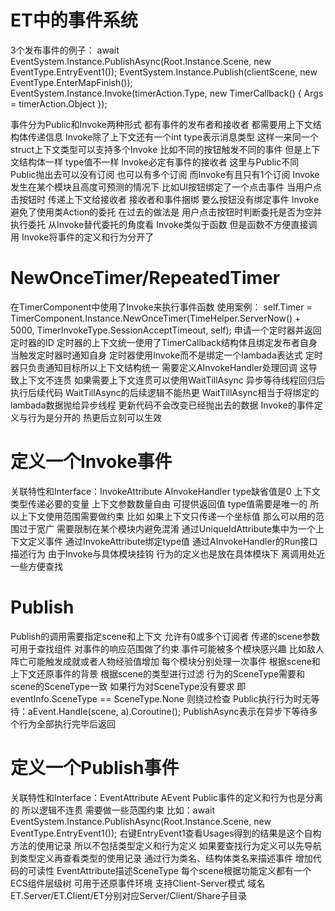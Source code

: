 # ET中的事件系统
3个发布事件的例子：
await EventSystem.Instance.PublishAsync(Root.Instance.Scene, new EventType.EntryEvent1());
EventSystem.Instance.Publish(clientScene, new EventType.EnterMapFinish());
EventSystem.Instance.Invoke(timerAction.Type, new TimerCallback() { Args = timerAction.Object });

事件分为Public和Invoke两种形式 都有事件的发布者和接收者 都需要用上下文结构体传递信息
Invoke除了上下文还有一个int type表示消息类型 这样一来同一个struct上下文类型可以支持多个Invoke
    比如不同的按钮触发不同的事件 但是上下文结构体一样 type值不一样
Invoke必定有事件的接收者 这里与Public不同
    Public抛出去可以没有订阅 也可以有多个订阅 而Invoke有且只有1个订阅
    Invoke发生在某个模块且高度可预测的情况下 比如UI按钮绑定了一个点击事件
        当用户点击按钮时 传递上下文给接收者 接收者和事件捆绑 要么按钮没有绑定事件
        Invoke避免了使用类Action的委托 在过去的做法是 用户点击按钮时判断委托是否为空并执行委托
        从Invoke替代委托的角度看 Invoke类似于函数 但是函数不方便直接调用 Invoke将事件的定义和行为分开了

# NewOnceTimer/RepeatedTimer
在TimerComponent中使用了Invoke来执行事件函数 使用案例：
self.Timer = TimerComponent.Instance.NewOnceTimer(TimeHelper.ServerNow() + 5000, TimerInvokeType.SessionAcceptTimeout, self);
申请一个定时器并返回定时器的ID 定时器的上下文统一使用了TimerCallback结构体且绑定发布者自身 当触发定时器时通知自身
定时器使用Invoke而不是绑定一个lambada表达式 定时器只负责通知目标所以上下文结构统一
    需要定义AInvokeHandler处理回调 这导致上下文不连贯
    如果需要上下文连贯可以使用WaitTillAsync 异步等待线程回归后执行后续代码
        WaitTillAsync的后续逻辑不能热更 WaitTillAsync相当于将绑定的lambada数据抛给异步线程 更新代码不会改变已经抛出去的数据
        Invoke的事件定义与行为是分开的 热更后立刻可以生效

# 定义一个Invoke事件
关联特性和Interface：InvokeAttribute AInvokeHandler
type缺省值是0 上下文类型传递必要的变量 上下文参数数量自由 可提供返回值
    type值需要是唯一的 所以上下文使用范围需要做约束
        比如 如果上下文只传递一个坐标值 那么可以用的范围过于宽广 需要限制在某个模块内避免混淆
        通过UniqueIdAttribute集中为一个上下文定义事件
    通过InvokeAttribute绑定type值 通过AInvokeHandler的Run接口描述行为
由于Invoke与具体模块挂钩 行为的定义也是放在具体模块下 离调用处近一些方便查找

# Publish
Publish的调用需要指定scene和上下文 允许有0或多个订阅者
    传递的scene参数可用于查找组件 对事件的响应范围做了约束
    事件可能被多个模块感兴趣 比如敌人阵亡可能触发成就或者人物经验值增加
        每个模块分别处理一次事件 根据scene和上下文还原事件的背景
根据scene的类型进行过滤 行为的SceneType需要和scene的SceneType一致
    如果行为对SceneType没有要求 即eventInfo.SceneType == SceneType.None 则绕过检查
Public执行行为时无等待：aEvent.Handle(scene, a).Coroutine();
PublishAsync表示在异步下等待多个行为全部执行完毕后返回

# 定义一个Publish事件
关联特性和Interface：EventAttribute AEvent
Public事件的定义和行为也是分离的 所以逻辑不连贯 需要做一些范围约束
比如：await EventSystem.Instance.PublishAsync(Root.Instance.Scene, new EventType.EntryEvent1());
    右键EntryEvent1查看Usages得到的结果是这个自构方法的使用记录 所以不包括类型定义和行为定义
    如果要查找行为定义可以先导航到类型定义再查看类型的使用记录
    通过行为类名、结构体类名来描述事件 增加代码的可读性
EventAttribute描述SceneType 每个scene根据功能定义都有一个ECS组件层级树 可用于还原事件环境
    支持Client-Server模式 域名ET.Server/ET.Client/ET分别对应Server/Client/Share子目录